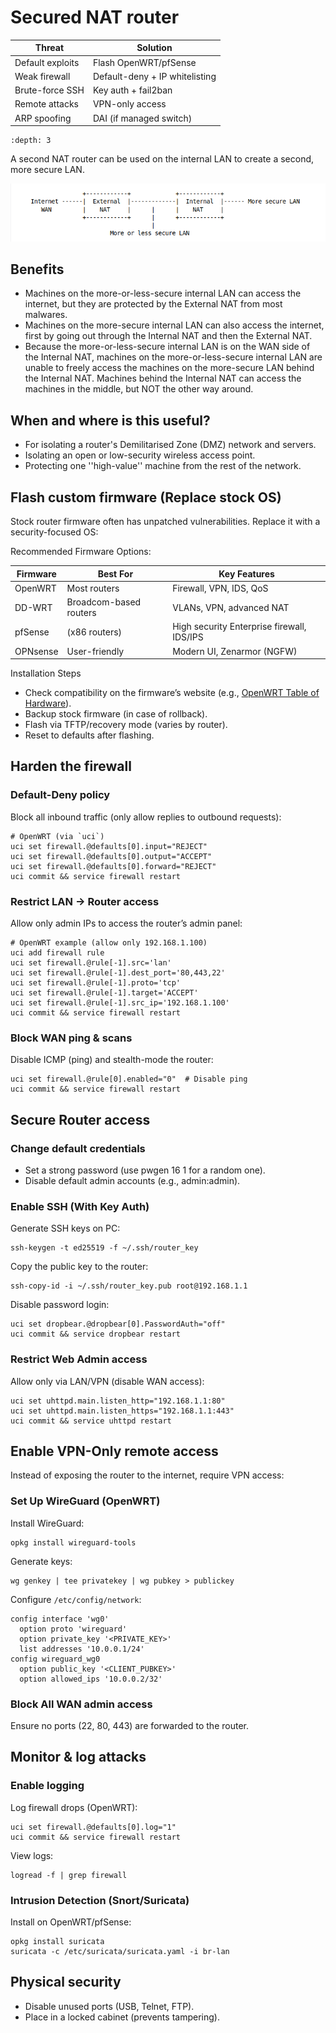 # Secured NAT router

| Threat	           | Solution                       |
|-------------------|--------------------------------|
| Default exploits	 | Flash OpenWRT/pfSense          |
| Weak firewall	    | Default-deny + IP whitelisting |
| Brute-force SSH	  | Key auth + fail2ban            |
| Remote attacks	   | VPN-only access                |
| ARP spoofing	     | DAI (if managed switch)        |

```{contents} Table of Contents
:depth: 3
```

A second NAT router can be used on the internal LAN to create a second, more secure LAN.

![Add NAT](../../_static/images/addnat.png)

## Benefits

* Machines on the more-or-less-secure internal LAN can access the internet, but they are protected by the External NAT from most malwares.
* Machines on the more-secure internal LAN can also access the internet, first by going out through the Internal NAT and then the External NAT. 
* Because the more-or-less-secure internal LAN is on the WAN side of the Internal NAT, machines on the more-or-less-secure internal LAN are unable to freely access the machines on the more-secure LAN behind the Internal NAT. Machines behind the Internal NAT can access the machines in the middle, but NOT the other way around.

## When and where is this useful?

* For isolating a router's Demilitarised Zone (DMZ) network and servers.
* Isolating an open or low-security wireless access point.
* Protecting one ''high-value'' machine from the rest of the network.

## Flash custom firmware (Replace stock OS)

Stock router firmware often has unpatched vulnerabilities. Replace it with a security-focused OS:

Recommended Firmware Options:

| Firmware	 | Best For	               | Key Features                               | 
|-----------|-------------------------|--------------------------------------------|
| OpenWRT	  | Most routers	           | Firewall, VPN, IDS, QoS                    |
| DD-WRT	   | Broadcom-based routers	 | VLANs, VPN, advanced NAT                   |
| pfSense   | (x86 routers)	          | High security	Enterprise firewall, IDS/IPS |
| OPNsense	 | User-friendly	          | Modern UI, Zenarmor (NGFW)                 |

Installation Steps

* Check compatibility on the firmware’s website (e.g., [OpenWRT Table of Hardware](https://openwrt.org/toh/start)).
* Backup stock firmware (in case of rollback).
* Flash via TFTP/recovery mode (varies by router).
* Reset to defaults after flashing.

## Harden the firewall

### Default-Deny policy

Block all inbound traffic (only allow replies to outbound requests):

```
# OpenWRT (via `uci`)
uci set firewall.@defaults[0].input="REJECT"
uci set firewall.@defaults[0].output="ACCEPT"
uci set firewall.@defaults[0].forward="REJECT"
uci commit && service firewall restart
```

### Restrict LAN → Router access

Allow only admin IPs to access the router’s admin panel:

```
# OpenWRT example (allow only 192.168.1.100)
uci add firewall rule
uci set firewall.@rule[-1].src='lan'
uci set firewall.@rule[-1].dest_port='80,443,22'
uci set firewall.@rule[-1].proto='tcp'
uci set firewall.@rule[-1].target='ACCEPT'
uci set firewall.@rule[-1].src_ip='192.168.1.100'
uci commit && service firewall restart
```

### Block WAN ping & scans

Disable ICMP (ping) and stealth-mode the router:

```
uci set firewall.@rule[0].enabled="0"  # Disable ping
uci commit && service firewall restart
```

## Secure Router access

### Change default credentials

* Set a strong password (use pwgen 16 1 for a random one).
* Disable default admin accounts (e.g., admin:admin).

### Enable SSH (With Key Auth)

Generate SSH keys on PC:

```
ssh-keygen -t ed25519 -f ~/.ssh/router_key
```

Copy the public key to the router:

```
ssh-copy-id -i ~/.ssh/router_key.pub root@192.168.1.1
```

Disable password login:

```
uci set dropbear.@dropbear[0].PasswordAuth="off"
uci commit && service dropbear restart
```

### Restrict Web Admin access

Allow only via LAN/VPN (disable WAN access):

```
uci set uhttpd.main.listen_http="192.168.1.1:80"
uci set uhttpd.main.listen_https="192.168.1.1:443"
uci commit && service uhttpd restart
```

## Enable VPN-Only remote access

Instead of exposing the router to the internet, require VPN access:

### Set Up WireGuard (OpenWRT)

Install WireGuard:

```
opkg install wireguard-tools
```

Generate keys:

```
wg genkey | tee privatekey | wg pubkey > publickey
```

Configure `/etc/config/network`:

```
config interface 'wg0'
  option proto 'wireguard'
  option private_key '<PRIVATE_KEY>'
  list addresses '10.0.0.1/24'
config wireguard_wg0
  option public_key '<CLIENT_PUBKEY>'
  option allowed_ips '10.0.0.2/32'
```

### Block All WAN admin access

Ensure no ports (22, 80, 443) are forwarded to the router.

## Monitor & log attacks

### Enable logging

Log firewall drops (OpenWRT):

```
uci set firewall.@defaults[0].log="1"
uci commit && service firewall restart
```

View logs:

```
logread -f | grep firewall
```

### Intrusion Detection (Snort/Suricata)

Install on OpenWRT/pfSense:

```
opkg install suricata
suricata -c /etc/suricata/suricata.yaml -i br-lan
```

## Physical security

* Disable unused ports (USB, Telnet, FTP).
* Place in a locked cabinet (prevents tampering).
